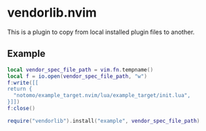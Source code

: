 # vendorlib.nvim

This is a plugin to copy from local installed plugin files to another.

## Example

```lua
local vendor_spec_file_path = vim.fn.tempname()
local f = io.open(vendor_spec_file_path, "w")
f:write([[
return {
  "notomo/example_target.nvim/lua/example_target/init.lua",
}]])
f:close()

require("vendorlib").install("example", vendor_spec_file_path)
```